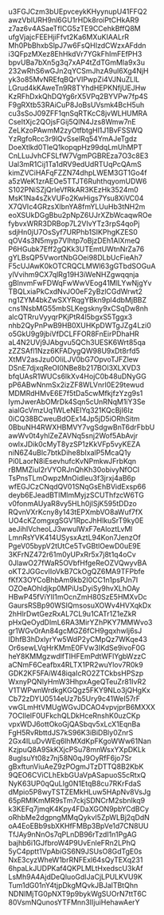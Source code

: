 u3FGJCzm3bUEpvceykKHyynupU41FFQ2
awzVblURH9nl6GU1rHDk8roiPtCHkAR9
z7az6v4ASaeTfICG5zTE9CCehkBffQ8M
ufgVjajcFEEHjiFfvt2Ka6MXuKIAALrR
Mh0PbBhxbSlpJ7w6FsQHIzdCWzxAFddn
i3QFpzMXez8EhHkdVr7YGkFhImFEfPH3
bpvUBa7bXn5g3q7xAP4tZdTGmMIa9x3u
232wRhS6wGJn2qYCSmJhzA9ul6Xg4NjH
yk3o85MvNREfqBQrVIPwpZi4VJNuZLlL
LGrud4kKAweTn9R8TYhdHEPKNfjUEJHw
KzRFhDxkQhDQYg6rX5VPq2BYVPw7fp4S
F9gRXtb53RAiCuP8JoBsUVsmk4BcH5uh
cu3sSoJ09ZFF1qnSqRTKcC8jvWLHUMRA
CseItXjc2QOjsFGij5QlN4Jzs8Wmw7nE
ZeLKzoPAwmM2zyOtfbtgHl1J1BvFSSWQ
YzRgfoRcc3r9lQvSselRq54YmAJeTgdz
DoeXtlkd0TleQ1kopqpHz99dqLmUhMPT
CnLLuJvhCFSLfW7VgmPGBREza7O3c8E3
Ual3mR1Cij1Ta1dRV9edUdRTUqPcQAmS
kimZVCiHAFqFZZN74dhpLWEM3GT1Go4f
a5zWeK1zrAEOe5TTJT6RuhthqyomUDW6
S102PNiSZjQrleVfRkAR3KEzHk3524m0
MsK1Na4sZkVUFo2KwHigs7Ysu8XiVC04
X7QVIc4GRzsXlbnYA8fmYLUuHb3tNH2m
eoXSUkDGgBbu2pNpZ6UJrXZbWcaqwROe
fybvxWRR3DRBop7L2VIvYTz3rpS4qoPj
sdjHn0jU7OsSyf7URPhb1SIKPhgKZES0
qOV4s3N5myp7VIhtp7oBjzDEh1AlXmeQ
P6HGubk7Eff2gQKk3UTEmtUWtnNrZa76
gYLBsQP5VwortNbGOei98DLbUcFieAh7
F5cUJAwK0kOTCRQCLMWl63gGTbdSOGuA
ylVvihm9CX7qlRg19H3iWeNHZgwqqnja
gBlnvmFwFDWqFwWwVEog41MlLYwNjgYv
TBQLxiaPkCxdNvJO0eF2yBzlCGdWrwt2
ng1ZYM4bkZwSXYRqgYBkn9pl4dbMjBBZ
cns1NsbMG55mbSLKegskny9xCSqDw8nh
alcQTRruVyyqrPKjPtR4l5bgxS5Tggx3
nhb2QyPnPwB9HB0XUHKpDWTgJZg4Lzi0
o5GkU9g9jbiVfDCLFFOR8FnEirPDhaHR
aL4N2UVj9JAbgvu5QCh3UESK6Wrt85qa
zZZSAfl1Nzz6KFADygQW98U9xDt8rfd5
XtMV2asJzu0OliLJV0bG7OpvoTJFZlew
DSnE7djxqReOI0NBe8b217BOl3XLXVD3
bfqUAsR1WUCs6lkXv4HojC0b48uDNyGG
pP6ABwNnmSx2izZF8WLVnrl0E29tewud
MDMRdHMvE6E7f5tDa5cwMfkjfzYzg9s1
IymJwerAbOMrDk4Sqn5cUnRNqM1iY3Se
aialGcVmzUq1WLeNEIYq321KQcBjI6Iz
0iCQ38BCweuBdOEx14Jp5jD5iORhSitm
0BbuNH4RWXHBMVY7vgSdgwBnT6drFbbU
awWv0t4yhlZeZAVNq5snj2Wof5AbAvjr
owIxJDik0cMyT8yzSP1zKkVFp5vyKEZA
niN6Z4uBlc7btkDihe8bIxalP5McaQ1y
Pi0LaorN8iEsevhufcKvNPmkwJFrbKqn
rBMMZiuI2rVYORJnQhKh30obivyNfOCI
TsPnsTLmOwpzMnOidleu3f3jrxj4aB6p
wfEGJCzCNqdQV01SNqGsEhBVidExsp66
deyb6EJeadBTIMlmMyjzSCUThfzcW6TG
v0fonmAUyaR8vy5HLh0jISjK595tDDzo
RQvnVXrKcny8y143tEPXmbVO8aWuf7fX
UO4cKZomgxgSGV1RpcJhHlkuSrT9ky0E
aeJihIVcheoLJ3wwulWxF7eAloztLvMl
LmnRsYVK414USysxAztL94Kon7JenzOf
PgeV05bypV2tUtCe5TvGBtlOewD0uE9E
3KFrNZ472r61m0yUPxRr5x7j8t1q4oCv
0JlawO27fWaR5OVbfHfgeReOZVQwyvBA
oKT2JGGcvIIoVkB7CkOgQZ6MA9TFPbfe
fKfX3OYCoBhbAm9kb2I0CC1n1psPJn7I
OZOeAOhldjkp0MPiUsDyiSy9hvXLhOAy
HBwP45fViYII1mOcnZmH80SzE5HMXvDc
GaursRSBp90WSIQmsosuXOWv4HVXqkDx
2hHlrDwtGezRxAL7CL9u1CATr1Z1eZkR
pHxQeOydDlmL6RA3MirYZhPKY7MMWvo3
gr1WGv0rAn84gcMGZ6fCH9gqxhwIj6sJ
IDhfB3hDxlyrYw5WdP2yCMpQz7WKqe43
Or6sewLVqHrKMmE0FVw3IKdSe9ivoF0G
heY8KMMgzwdlfTIHFEmPdtWFlYgbWzzC
aCNmF6Ceafbx4RLTX1PR2wuYlov7R0k9
GDK2KF5FAiW48iqaIcRO2ZTCkbsHPSzp
WxnyPQNlyHmW3HhpxAgeQTeuZr81IvR2
V1TWPwnWrdkgKGQgz5FKY9NLo3jQHgKx
Cb72zDYU0514eUz7b5Ury9c41WeI57rF
vwGLmHtVMUgWGvJDCAO4vpvjprB6MXXX
7OCllelF0UFkchQLDkHceRnshK0uzCKp
vpxWDJ6ottOkoGjQASbqv5xLcX1EqnBa
FgH5RvRbttdJS7kS96K3iBiDBly0ZnrS
2Gx4ILuDvWEq6lhMXdKpFKgoWWw61Nan
KzjpuQ8A9SkKXjcPSu78mnWsxYXpDKLk
8ugIsuYt08z7nj58N0qJ9OyRfF6jo7Sr
gBxftunViuAeZ9zPOgmJTzDTTQ8B2KbK
9QEO6CViCLhEkbGUaVpASapuoS5cRtxQ
NyK63UP0qQuLIg0N1EtqB8cu7RKrFdaS
dMpio5P8wyTSTZEMkHLuw5HApNv8VsJg
65pRMlKmMR9sTm7ckjSDNCrM2sbnlkq9
k3KEFq7jmqK4Kpy4FDaXGON9pbYCdBCy
oRhbMe2dgpngMMqQykvI5ZpWLBj2qDdN
oA4EoEBb9sbXKHfFMBp3BpVe1d7CN8UU
TfJAy9nNnOs7qPLnDB96rTzdI1n1PgAG
bajhb6i1GJfbroW4P9UvEnleFRn2LPhQ
5yC4pptt1VpAbiGS6N9JSUsO8GdTgE0s
NxE3cyzWheW1brRNFExl64sQyTEXq231
6hpaLkJUDPKaf4QKPLMLtHxedscU3kAf
LsMh9A4AjdDeQluoGdIJaCjLPULKVU9K
Tum1dG01nY4tjpDkgMQvkJBJalTBtQhn
NDNIMjTG0pNXT9p9bykWgSUOrN7ttT6C
80VsmNQunosYTFMnn3IIjuiHehawAerY
